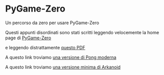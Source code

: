 # PyGame-Zero
Un percorso da zero per usare PyGame-Zero

Questi appunti disordinati sono stati scritti leggendo velocemente la home page di [PyGame-Zero](https://pygame-zero.readthedocs.io/en/stable/principles.html)

e leggendo distrattamente [questo PDF](https://wireframe.raspberrypi.com/books/code-the-classics1)

A questo link troviamo [una versione di Pong moderna](https://github.com/Wireframe-Magazine/Code-the-Classics/tree/master/boing-master)

A questo link troviamo [una versione minima di Arkanoid](https://new.pythonforengineers.com/blog/your-first-game-in-python-in-less-than-30-minutes/)
